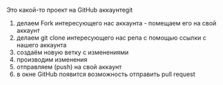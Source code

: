 Это какой-то проект на GitHub аккаунтеgit

1. делаем Fork интересующего нас аккаунта - помещаем его на свой аккаунт
2. делаем git clone интересующего нас репа с помощью ссылки с нашего аккаунта
3. создаём новую ветку с изменениями
4. производим изменения
5. отправляем (push) на свой аккаунт
6. в окне GitHub появится возможность отправить pull request